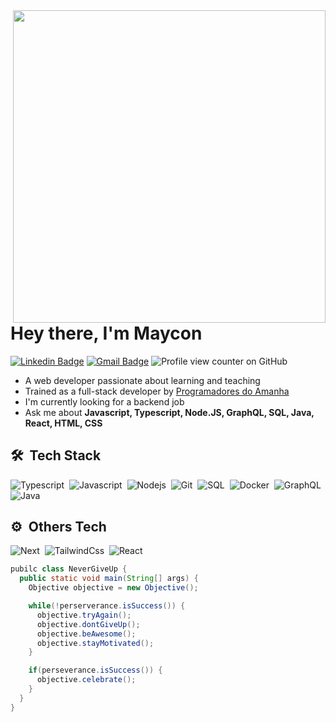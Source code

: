 <img align="right" height="500em" src="https://raw.githubusercontent.com/gist/MaayconSlv/5940c50759a825b56db726a17dfda496/raw/1cfd7d90894c55f6562e4871e3eb017679c73e7a/githubcard.svg" />

<h1 align="left">Hey there, I'm Maycon</h1>

[![Linkedin Badge](https://img.shields.io/badge/-Maycon%20Silva-00875f?style=flat-square&logo=Linkedin&logoColor=white&link=https://www.linkedin.com/in/diego-schell-fernandes/)](https://www.linkedin.com/in/mayconslv/) 
[![Gmail Badge](https://img.shields.io/badge/-mayconslv.contato@gmail.com-00875f?style=flat-square&logo=Gmail&logoColor=white&link=mailto:mayconslv.contato@gmail.com)](mailto:mayconslv.contato@gmail.com)
![Profile view counter on GitHub](https://komarev.com/ghpvc/?username=mayconslv)

- A web developer passionate about learning and teaching
- Trained as a full-stack developer by [Programadores do Amanha](https://programadoresdoamanha.org/)
- I'm currently looking for a backend job
- Ask me about **Javascript, Typescript, Node.JS, GraphQL, SQL, Java, React, HTML, CSS**

## 🛠️ &nbsp;Tech Stack

![Typescript](https://img.shields.io/badge/-typescript-0D1117?style=for-the-badge&logo=typescript&labelColor=0D1117)&nbsp;
![Javascript](https://img.shields.io/badge/-javascript-0D1117?style=for-the-badge&logo=javascript&labelColor=0D1117)&nbsp;
![Nodejs](https://img.shields.io/badge/-nodejs-0D1117?style=for-the-badge&logo=nodedotjs&labelColor=0D1117)&nbsp;
![Git](https://img.shields.io/badge/-git-0D1117?style=for-the-badge&logo=git&labelColor=0D1117)&nbsp;
![SQL](https://img.shields.io/badge/-SQL-0D1117?style=for-the-badge&logo=mysql&labelColor=0D1117)&nbsp;
![Docker](https://img.shields.io/badge/-Docker-0D1117?style=for-the-badge&logo=docker&labelColor=0D1117)&nbsp;
![GraphQL](https://img.shields.io/badge/-GraphQL-0D1117?style=for-the-badge&logo=graphql&labelColor=0D1117)&nbsp;
![Java](https://img.shields.io/badge/-Java-0D1117?style=for-the-badge&logo=java&labelColor=0D1117)&nbsp;

## ⚙️ &nbsp;Others Tech

![Next](https://img.shields.io/badge/-next-0D1117?style=for-the-badge&logo=nextdotjs&labelColor=0D1117)&nbsp;
![TailwindCss](https://img.shields.io/badge/-tailwindcss-0D1117?style=for-the-badge&logo=tailwindcss&labelColor=0D1117)&nbsp;
![React](https://img.shields.io/badge/-react-0D1117?style=for-the-badge&logo=react&labelColor=0D1117)&nbsp;


```java
pubilc class NeverGiveUp {
  public static void main(String[] args) {
    Objective objective = new Objective();

    while(!perserverance.isSuccess()) {
      objective.tryAgain();
      objective.dontGiveUp();
      objective.beAwesome();
      objective.stayMotivated();
    }

    if(perseverance.isSuccess()) {
      objective.celebrate();
    }
  }
}
```
